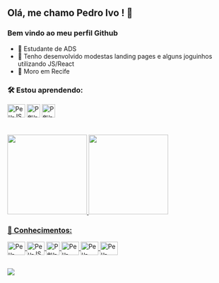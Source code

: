 ## Olá, me chamo Pedro Ivo ! 👋
### Bem vindo ao meu perfil Github
- 🏫 Estudante de ADS
- 👷 Tenho desenvolvido modestas landing pages e alguns joguinhos utilizando JS/React
- 📍 Moro em Recife
###  🛠️ Estou aprendendo:
  <img align="center" alt="Peu-JS" height="30" width="40" src="https://cdn.jsdelivr.net/gh/devicons/devicon/icons/javascript/javascript-original.svg" /> <img align="center" alt="Peu-ReactJS" height="30" width="30" src="https://cdn.jsdelivr.net/gh/devicons/devicon/icons/react/react-original.svg" /> <img align="center" alt="Peu-ReactJS" height="30" width="30" src="https://cdn.jsdelivr.net/gh/devicons/devicon/icons/nextjs/nextjs-original-wordmark.svg" />

#
<div>
  <a href="https://github.com/peustratt">
  <img height="180cm" src="https://github-readme-stats.vercel.app/api?username=peustratt&show_icons=true">
  <img height="180cm" src="https://github-readme-stats.vercel.app/api/top-langs/?username=peustratt&show_icons=true">
</div>

### 📜 Conhecimentos: 
<div>
  <img align="center" alt="Peu-Python" height="30" width="40" src="https://cdn.jsdelivr.net/gh/devicons/devicon/icons/python/python-original.svg" />
  <img align="center" alt="Peu-JS" height="30" width="40" src="https://cdn.jsdelivr.net/gh/devicons/devicon/icons/javascript/javascript-original.svg" />
  <img align="center" alt="Peu-ReactJS" height="30" width="30" src="https://cdn.jsdelivr.net/gh/devicons/devicon/icons/react/react-original.svg" />
  <img align="center" alt="Peu-HTML" height="30" width="40" src="https://cdn.jsdelivr.net/gh/devicons/devicon/icons/html5/html5-original.svg" />
  <img align="center" alt="Peu-CSS" height="30" width="40" src="https://cdn.jsdelivr.net/gh/devicons/devicon/icons/css3/css3-original.svg" />
  <img align="center" alt="Peu-Github" height="30" width="40" src="https://cdn.jsdelivr.net/gh/devicons/devicon/icons/github/github-original.svg" />
</div>
  
##
  
<div>
  <a href="https://www.linkedin.com/in/pedro-ivo-coutinho">
  <img src="https://img.shields.io/badge/LinkedIn-0077B5?style=for-the-badge&logo=linkedin&logoColor=white">
</div>


